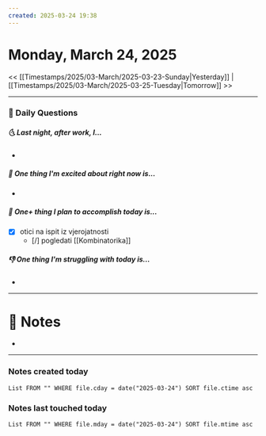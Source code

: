 ```yaml
---
created: 2025-03-24 19:38
---
```

# Monday, March 24, 2025

<< [[Timestamps/2025/03-March/2025-03-23-Sunday|Yesterday]] | [[Timestamps/2025/03-March/2025-03-25-Tuesday|Tomorrow]] >>

---
### 📅 Daily Questions
##### 🌜 Last night, after work, I...
- 

##### 🙌 One thing I'm excited about right now is...
- 

##### 🚀 One+ thing I plan to accomplish today is...
- [x] otici na ispit iz vjerojatnosti
	- [/] pogledati [[Kombinatorika]]

##### 👎 One thing I'm struggling with today is...
- 

---
# 📝 Notes
- 

---
### Notes created today
```dataview
List FROM "" WHERE file.cday = date("2025-03-24") SORT file.ctime asc
```

### Notes last touched today
```dataview
List FROM "" WHERE file.mday = date("2025-03-24") SORT file.mtime asc
```
